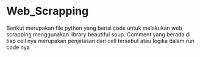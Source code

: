 # Web_Scrapping

Berikut merupakan file python yang berisi code untuk melakukan web scrapping menggunakan library beautiful soup.
Comment yang berada di tiap cell nya merupakan penjelasan dari cell tersebut atau logika dalam run code nya
